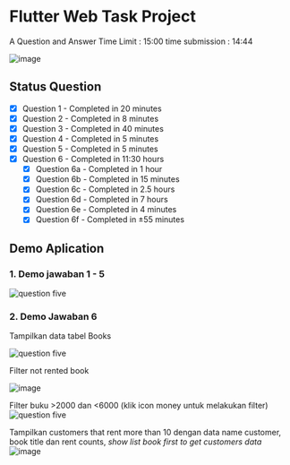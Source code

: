 # Flutter Web Task Project

A Question and Answer
Time Limit : 15:00 time submission : 14:44

![image](https://github.com/reypryma/Flutter-SQLLite/assets/36353349/8921f20c-844d-444b-b1cf-4799bb77efc3)


## Status Question
- [x] Question 1 - Completed in 20 minutes
- [X] Question 2 - Completed in 8 minutes
- [x] Question 3 - Completed in 40 minutes
- [x] Question 4 - Completed in 5 minutes
- [x] Question 5 - Completed in 5 minutes
- [x] Question 6 - Completed in 11:30 hours
  - [x] Question 6a - Completed in 1 hour
  - [x] Question 6b - Completed in 15 minutes
  - [x] Question 6c - Completed in 2.5 hours
  - [x] Question 6d - Completed in 7 hours
  - [x] Question 6e - Completed in 4 minutes
  - [x] Question 6f - Completed in ±55 minutes 
## Demo Aplication
### 1. Demo jawaban 1 - 5
![question five](https://i.ibb.co/frMbjws/2023-09-30-145329.png)

### 2. Demo Jawaban 6
Tampilkan data tabel Books

![question five](https://i.ibb.co/VJymNTM/2023-09-30-150533.png)


Filter not rented book

![image](https://github.com/reypryma/Flutter-SQLLite/assets/36353349/bdeb36ff-234c-4189-9efe-a973dc3e1d06)


Filter buku >2000 dan <6000 (klik icon money untuk melakukan filter)
![question five](https://i.ibb.co/cQ5ySYc/2023-09-30-150733.png)


Tampilkan customers that rent more than 10 dengan data name customer, book title dan rent counts, *show list book first to get customers data*
![image](https://github.com/reypryma/Flutter-SQLLite/assets/36353349/b7ac8fb6-c96d-48e4-8e23-89c8721ce549)
